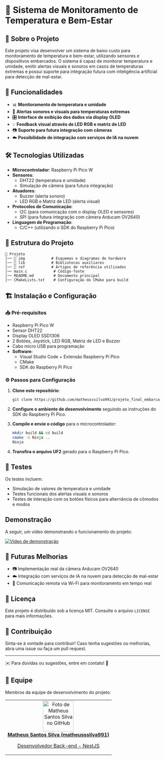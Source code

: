 # 📌 Sistema de Monitoramento de Temperatura e Bem-Estar

## 📖 Sobre o Projeto

Este projeto visa desenvolver um sistema de baixo custo para monitoramento de temperatura e bem-estar, utilizando sensores e dispositivos embarcados. O sistema é capaz de monitorar temperatura e umidade, emitir alertas visuais e sonoros em casos de temperaturas extremas e possui suporte para integração futura com inteligência artificial para detecção de mal-estar.

## 🚀 Funcionalidades

- 📊 **Monitoramento de temperatura e umidade**
- 🔔 **Alertas sonoros e visuais para temperaturas extremas**
- 🎛 **Interface de exibição dos dados via display OLED**
- 💡 **Feedback visual através de LED RGB e matriz de LED**
- 📷 **Suporte para futura integração com câmeras**
- ☁️ **Possibilidade de integração com serviços de IA na nuvem**

## 🛠 Tecnologias Utilizadas

- **Microcontrolador**: Raspberry Pi Pico W
- **Sensores**:
  - DHT22 (temperatura e umidade)
  - Simulação de câmera (para futura integração)
- **Atuadores**:
  - Buzzer (alerta sonoro)
  - LED RGB e Matriz de LED (alerta visual)
- **Protocolos de Comunicação**:
  - I2C (para comunicação com o display OLED e sensores)
  - SPI (para futura integração com câmera Arducam OV2640)
- **Linguagem de Programação**:
  - C/C++ (utilizando o SDK do Raspberry Pi Pico)

## 🔧 Estrutura do Projeto

```
📂 Projeto
│── 📂 img            # Esquemas e diagramas de hardware
│── 📂 lib            # Bibliotecas auxiliares
│── 📂 ref            # Artigos de referência utilizados
│── main.c            # Código-fonte
│── README.md         # Documento principal
│── CMakeLists.txt    # Configuração do CMake para build
```

## 🏗 Instalação e Configuração

### 📥 Pré-requisitos

- Raspberry Pi Pico W
- Sensor DHT22
- Display OLED SSD1306
- 2 Botões, Joystick, LED RGB, Matriz de LED e Buzzer
- Cabo micro USB para programação
- **Software**:
  - Visual Studio Code + Extensão Raspberry Pi Pico
  - CMake
  - SDK do Raspberry Pi Pico

### ⚙️ Passos para Configuração

1. **Clone este repositório**:

    ```bash
   git clone https://github.com/matheusssilva991/projeto_final_embarcatech.git.
   ```

2. **Configure o ambiente de desenvolvimento** seguindo as instruções do SDK do Raspberry Pi Pico.
3. **Compile e envie o código** para o microcontrolador:

   ```bash
   mkdir build && cd build
   cmake -G Ninja ..
   Ninja
   ```

4. **Transfira o arquivo UF2** gerado para o Raspberry Pi Pico.

## 🧪 Testes

Os testes incluem:

- Simulação de valores de temperatura e umidade
- Testes funcionais dos alertas visuais e sonoros
- Testes de interação com os botões físicos para alternância de cômodos e modos

## Demonstração

A seguir, um vídeo demonstrando o funcionamento do projeto:

[![Vídeo de demonstração](https://drive.google.com/file/d/1ZNhqvEIdUILCuW7tRM4jyrmGYjl9HgOJ/view?usp=sharing)](https://drive.google.com/file/d/1ZNhqvEIdUILCuW7tRM4jyrmGYjl9HgOJ/view?usp=sharing)

## 🔮 Futuras Melhorias

- 📷 Implementação real da câmera Arducam OV2640
- ☁️ Integração com serviços de IA na nuvem para detecção de mal-estar
- 📡 Comunicação remota via Wi-Fi para monitoramento em tempo real

## 📜 Licença

Este projeto é distribuído sob a licença MIT. Consulte o arquivo `LICENSE` para mais informações.

## 🤝 Contribuição

Sinta-se à vontade para contribuir! Caso tenha sugestões ou melhorias, abra uma issue ou faça um pull request.

---
✉️ Para dúvidas ou sugestões, entre em contato! 🚀

## 🤝 Equipe

Membros da equipe de desenvolvimento do projeto:
<table>
  <tr>
    <td align="center">
      <a href="https://github.com/matheusssilva991">
        <img src="https://github.com/matheusssilva991.png" width="100px;" alt="Foto de Matheus Santos Silva no GitHub"/><br>
        <b>Matheus Santos Silva (matheusssilva991)</b>
        <p>Desenvolvedor Back-end - NestJS</p>
      </a>
    </td>
  <tr>
</table>
